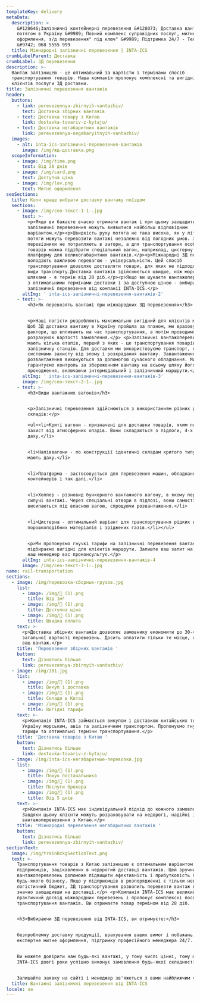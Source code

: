 ```yaml
---
templateKey: delivery
metaData:
  description: >
    &#128646;Залізничні контейнерні перевезення &#128073; Доставка вантажів
    потягом в Україну &#9989; Повний комплекс супровідних послуг, митне
    оформлення, з/д перевезення" під ключ" &#9989; Підтримка 24/7 - Телефонуйте
    &#9742; 068 5555 999
  title: Міжнародні залізничні перевезення | INTA-ICS
crumbLabelParent: Доставка
crumbLabel: ЗД перевезення
description: >-
  Вантаж залізницею - це оптимальний за вартістю і термінами спосіб
  транспортування товарів. Наша компанія пропонує комплексні та вигідні для
  клієнтів послуги ЗД доставки.
title: Залізничні перевезення вантажів
header:
  buttons:
    - link: perevezennya-zbirnyih-vantazhiv/
      text: Доставка збірних вантажів
    - text: Доставка товару з Китаю
      link: dostavka-tovariv-z-kytaju/
    - text: Доставка негабаритних вантажів
      link: perevezennya-negabaryitnyih-vantazhiv/
  images:
    - alt: inta-ics-залізничні-перевезення-вантажів
      image: /img/жд-доставка.png
  scopeInformation:
    - image: /img/time.png
      text: Від 28 днів
    - image: /img/card.png
      text: Доступна ціна
    - image: /img/lov.png
      text: Митне оформлення
seoSections:
  title: Коли краще вибрати доставку вантажу поїздом
  sections:
    - image: /img/сео-текст-1-1-.jpg
      text: >-
        <p>Якщо ви бажаєте вчасно отримати вантаж і при цьому заощадити,
        залізничні перевезення можуть виявитися найбільш відповідним
        варіантом.</p><p>Швидкість руху потяга не така висока, як у літака, зате
        потяги можуть перевозити вантажі незалежно від погодних умов. Залізничні
        перевізники не потрапляють в затори, а для транспортування особливих
        товарів можна підібрати спеціальний вагон, наприклад, цистерну або
        платформу для великогабаритних вантажів.</p><p>Міжнародні ЗД перевезення
        володіють важливою перевагою - універсальністю. Цей спосіб
        транспортування дозволяє доставляти товари, для яких не підходять інші
        види транспорту.Доставка вантажів здійснюється швидше, ніж морськими
        шляхами - в термін від 28 діб.</p><p>Якщо ви шукаєте вантажоперевезення
        з оптимальними термінами доставки і за доступною ціною - вибирайте
        залізничні перевезення від компанії INTA-ICS.</p>
      altImg: ' inta-ics-залізничні-перевезення-вантажів-2'
    - text: >-
        <h3>Як перевозять вантажі при міжнародних ЗД перевезеннях</h3>


        <p>Наші логісти розробляють максимально вигідний для клієнтів маршрут.
        Щоб ЗД доставка вантажу в Україну пройшла за планом, ми враховуємо всі
        фактори, що впливають на час транспортування, а потім проводимо
        розрахунок вартості замовлення.</p> <p>Залізничні вантажоперевезення
        мають кілька етапів, перший з яких - це транспортування товарів на
        залізничну станцію. Для доставки ми використовуємо транспорт, оснащений
        системами захисту від злому і розкрадання вантажу. Завантаження і
        розвантаження виконуються за допомогою сучасного обладнання. Ми
        гарантуємо контроль за збереженням вантажу на всьому шляху його
        проходження, включаючи інтермодальний і залізничний маршрути.</p>
      altImg: ' inta-ics-залізничні-перевезення-вантажів-3'
      image: /img/сео-текст-2-1-.jpg
    - text: >-
        <h3>Види вантажних вагонів</h3>


        <p>Залізничні перевезення здійснюються з використанням різних рухомих
        складів:</p>

        <ul><li>Криті вагони - призначені для доставки товарів, яким потрібен
        захист від атмосферних опадів. Вони складаються з підлоги, 4-х стін і
        даху.</li>


        <li>Напіввагони - по конструкції ідентичні складам критого типу, але не
        мають даху.</li>


        <li>Платформа - застосовується для перевезення машин, обладнання,
        контейнерів і так далі.</li>


        <li>Хоппер - різновид бункерного вантажного вагону, в якому перевозять
        сипучі вантажі. Через спеціальні отвори в підлозі, вони самостійно
        висипаються під власною вагою, спрощуючи розвантаження.</li>


        <li>Цистерна - оптимальний варіант для транспортування рідких вантажів,
        порошкоподібних матеріалів і зріджених газів.</li></ul>


        <p>Ми пропонуємо гнучкі тарифи на залізничні перевезення вантажів і
        підбираємо вигідні для клієнтів маршрути. Залиште ваш запит на сайті і
        наш менеджер вас проконсультує.</p>
      altImg: inta-ics-залізничні-перевезення-вантажів-4
      image: /img/сео-текст-3-1-.jpg
name: rail-transportation
sections:
  - image: /img/перевозка-сборных-грузов.jpg
    list:
      - image: /img/ (1).png
        title: Від 1м³
      - image: /img/ (1).png
        title: Доступна ціна
      - image: /img/ (1).png
        title: Швидка оплата
    text: >-
      <p>Доставка збірних вантажів дозволяє замовнику економити до 30-40% від
      загальної вартості перевезень. Досить оплатити тільки те місце, яке займає
      ваш вантаж.</p>
    title: 'Перевезення збірних вантажів '
    button:
      text: Дізнатись більше
      link: perevezennya-zbirnyih-vantazhiv/
  - image: /img/181.jpg
    list:
      - image: /img/ (1).png
        title: Викуп і доставка
      - image: /img/ (1).png
        title: Склади в Китаї
      - image: /img/ (1).png
        title: Вигідні тарифи
    text: >-
      <p>Компанія INTA-ICS займається викупом і доставкою китайських товарів в
      Україну морським, авіа та залізничним транспортом. Пропонуємо гнучкі
      тарифи та оптимальні терміни транспортування.</p>
    title: 'Доставка товарів з Китаю '
    button:
      text: Дізнатись більше
      link: dostavka-tovariv-z-kytaju/
  - image: /img/inta-ics-негабаритные-перевозки.jpg
    list:
      - image: /img/ (1).png
        title: Пошук постачальника
      - image: /img/ (1).png
        title: Послуги брокера
      - image: /img/ (1).png
        title: Від 5 днів
    text: >-
      <p>Компанія INTA-ICS має індивідуальний підхід до кожного замовлення.
      Завдяки цьому клієнти можуть розраховувати на недорогі, надійні і швидкі
      вантажоперевезення з Китаю.</p>
    title: 'Міжнародні перевезення негабаритних вантажів '
    button:
      text: Дізнатись більше
      link: perevezennya-zbirnyih-vantazhiv/
sectionText:
  image: /img/trainBckgSectionText.png
  text: >-
    Транспортування товарів з Китаю залізницею є оптимальним варіантом для
    підприємців, зацікавлених в недорогий доставці вантажів. Цей зручний спосіб
    вантажоперевезень допоможе підвищити ефективність і прибутковість практично
    будь-якого бізнесу. Якщо у підприємців в розпорядженні є тільки невеликий
    логістичний бюджет, ЗД транспортування дозволить перевезти вантаж в Україну,
    значно заощадивши на доставці.</p> <p>Компанія INTA-ICS має великий
    практичний досвід міжнародних перевезень і пропонує комплексні послуги з
    транспортування вантажів. Ви отримаєте товар терміном від 28 діб.


    <h3>Вибираючи ЗД перевезення від INTA-ICS, ви отримуєте:</h3>


    безпроблемну доставку продукції, врахування ваших вимог і побажань,
    експертне митне оформлення, підтримку професійного менеджера 24/7.


    Ви можете довірити нам будь-які вантажі, у тому числі цінні, тому що
    INTA-ICS довгі роки успішно виконує замовлення будь-якої складності.


    Залишайте заявку на сайті і менеджер зв'яжеться з вами найближчим часом.
  title: Вантажні залізничні перевезення від INTA-ICS
locale: ua
---
```

